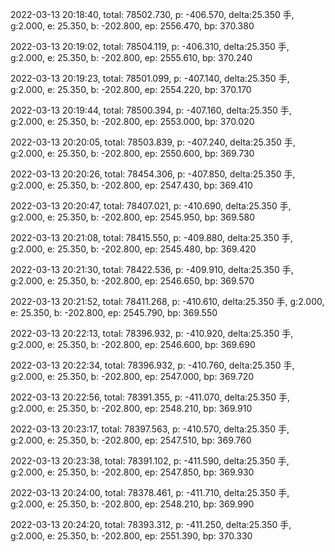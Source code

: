 2022-03-13 20:18:40, total: 78502.730, p: -406.570, delta:25.350 手, g:2.000, e: 25.350, b: -202.800, ep: 2556.470, bp: 370.380

2022-03-13 20:19:02, total: 78504.119, p: -406.310, delta:25.350 手, g:2.000, e: 25.350, b: -202.800, ep: 2555.610, bp: 370.240

2022-03-13 20:19:23, total: 78501.099, p: -407.140, delta:25.350 手, g:2.000, e: 25.350, b: -202.800, ep: 2554.220, bp: 370.170

2022-03-13 20:19:44, total: 78500.394, p: -407.160, delta:25.350 手, g:2.000, e: 25.350, b: -202.800, ep: 2553.000, bp: 370.020

2022-03-13 20:20:05, total: 78503.839, p: -407.240, delta:25.350 手, g:2.000, e: 25.350, b: -202.800, ep: 2550.600, bp: 369.730

2022-03-13 20:20:26, total: 78454.306, p: -407.850, delta:25.350 手, g:2.000, e: 25.350, b: -202.800, ep: 2547.430, bp: 369.410

2022-03-13 20:20:47, total: 78407.021, p: -410.690, delta:25.350 手, g:2.000, e: 25.350, b: -202.800, ep: 2545.950, bp: 369.580

2022-03-13 20:21:08, total: 78415.550, p: -409.880, delta:25.350 手, g:2.000, e: 25.350, b: -202.800, ep: 2545.480, bp: 369.420

2022-03-13 20:21:30, total: 78422.536, p: -409.910, delta:25.350 手, g:2.000, e: 25.350, b: -202.800, ep: 2546.650, bp: 369.570

2022-03-13 20:21:52, total: 78411.268, p: -410.610, delta:25.350 手, g:2.000, e: 25.350, b: -202.800, ep: 2545.790, bp: 369.550

2022-03-13 20:22:13, total: 78396.932, p: -410.920, delta:25.350 手, g:2.000, e: 25.350, b: -202.800, ep: 2546.600, bp: 369.690

2022-03-13 20:22:34, total: 78396.932, p: -410.760, delta:25.350 手, g:2.000, e: 25.350, b: -202.800, ep: 2547.000, bp: 369.720

2022-03-13 20:22:56, total: 78391.355, p: -411.070, delta:25.350 手, g:2.000, e: 25.350, b: -202.800, ep: 2548.210, bp: 369.910

2022-03-13 20:23:17, total: 78397.563, p: -410.570, delta:25.350 手, g:2.000, e: 25.350, b: -202.800, ep: 2547.510, bp: 369.760

2022-03-13 20:23:38, total: 78391.102, p: -411.590, delta:25.350 手, g:2.000, e: 25.350, b: -202.800, ep: 2547.850, bp: 369.930

2022-03-13 20:24:00, total: 78378.461, p: -411.710, delta:25.350 手, g:2.000, e: 25.350, b: -202.800, ep: 2548.210, bp: 369.990

2022-03-13 20:24:20, total: 78393.312, p: -411.250, delta:25.350 手, g:2.000, e: 25.350, b: -202.800, ep: 2551.390, bp: 370.330